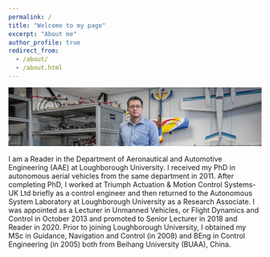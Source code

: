 ```yaml
---
permalink: /
title: "Welcome to my page"
excerpt: "About me"
author_profile: true
redirect_from: 
  - /about/
  - /about.html
---
```


![image](/images/D5286-03.jpg)

I am a Reader in the Department of Aeronautical and Automotive Engineering (AAE) at Loughborough University. I received my PhD in autonomous aerial vehicles from the same department in 2011. After completing PhD,  I worked at Triumph Actuation & Motion Control Systems-UK Ltd briefly as a control engineer and then returned to the Autonomous System Laboratory at Loughborough University as a Research Associate. I was appointed as a Lecturer in Unmanned Vehicles, or Flight Dynamics and Control in October 2013 and promoted to Senior Lecturer in 2018 and Reader in 2020. Prior to joining Loughborough University, I obtained my MSc in Guidance, Navigation and Control (in 2008) and BEng in Control Engineering (in 2005) both from Beihang University (BUAA), China. 
